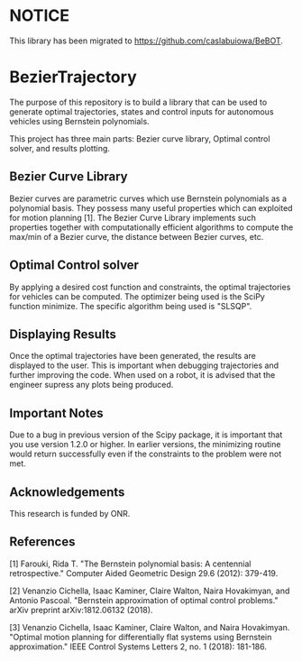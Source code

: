 # NOTICE

This library has been migrated to https://github.com/caslabuiowa/BeBOT.

# BezierTrajectory

The purpose of this repository is to build a library that can be used to generate optimal trajectories, states and control inputs for autonomous vehicles using Bernstein polynomials.

This project has three main parts: Bezier curve library, Optimal control solver, and results plotting.

## Bezier Curve Library

Bezier curves are parametric curves which use Bernstein polynomials as a polynomial basis. They possess many useful properties which can exploited for motion planning [1]. The Bezier Curve Library implements such properties together with computationally efficient algorithms to compute the max/min of a Bezier curve, the distance between Bezier curves, etc.

## Optimal Control solver

By applying a desired cost function and constraints, the optimal trajectories for vehicles can be computed. The optimizer being used is the SciPy function minimize. The specific algorithm being used is "SLSQP".

## Displaying Results

Once the optimal trajectories have been generated, the results are displayed to the user. This is important when debugging trajectories and further improving the code. When used on a robot, it is advised that the engineer supress any plots being produced.

## Important Notes

Due to a bug in previous version of the Scipy package, it is important that you use version 1.2.0 or higher. In earlier versions, the minimizing routine would return successfully even if the constraints to the problem were not met.

## Acknowledgements

This research is funded by ONR.

## References

[1] Farouki, Rida T. "The Bernstein polynomial basis: A centennial retrospective." Computer Aided Geometric Design 29.6 (2012): 379-419.

[2] Venanzio Cichella, Isaac Kaminer, Claire Walton, Naira Hovakimyan, and Antonio Pascoal. "Bernstein approximation of optimal control problems." arXiv preprint arXiv:1812.06132 (2018).

[3] Venanzio Cichella, Isaac Kaminer, Claire Walton, and Naira Hovakimyan. "Optimal motion planning for differentially flat systems using Bernstein approximation." IEEE Control Systems Letters 2, no. 1 (2018): 181-186.
